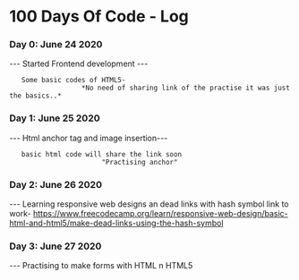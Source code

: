 # 100 Days Of Code - Log

### Day 0: June 24 2020
--- Started Frontend development ---

       Some basic codes of HTML5-
                      *No need of sharing link of the practise it was just the basics..*
### Day 1: June 25 2020
--- Html anchor tag and image insertion---

       basic html code will share the link soon
                           "Practising anchor"
### Day 2: June 26 2020
--- Learning responsive web designs an dead links with hash symbol
              link to work- https://www.freecodecamp.org/learn/responsive-web-design/basic-html-and-html5/make-dead-links-using-the-hash-symbol

### Day 3: June 27 2020
--- Practising to make forms with HTML n HTML5
